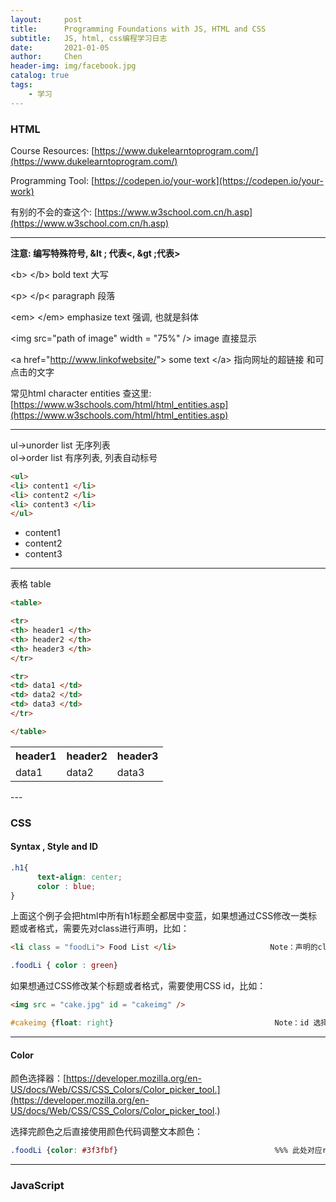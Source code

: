 ```yaml
---
layout:     post
title:      Programming Foundations with JS, HTML and CSS
subtitle:   JS, html, css编程学习日志
date:       2021-01-05
author:     Chen 
header-img: img/facebook.jpg
catalog: true
tags:
    - 学习
---
```



### HTML

Course Resources: [https://www.dukelearntoprogram.com/](https://www.dukelearntoprogram.com/)   

Programming Tool: [https://codepen.io/your-work](https://codepen.io/your-work)  

有别的不会的查这个: [https://www.w3school.com.cn/h.asp](https://www.w3school.com.cn/h.asp)

---

<b>注意: 编写特殊符号, &lt ; 代表<,  &gt ;代表>  </b>

&lt;b&gt; &lt;/b&gt; bold text 大写

&lt;p&gt; &lt;/p&lt; paragraph 段落

&lt;em&gt; &lt;/em&gt; emphasize text  强调, 也就是斜体

&lt;img src="path of image" width = "75%" /&gt; image 直接显示

&lt;a href="http://www.linkofwebsite/"&gt; some text  &lt;/a&gt;  指向网址的超链接 和可点击的文字

常见html character entities 查这里: [https://www.w3schools.com/html/html_entities.asp](https://www.w3schools.com/html/html_entities.asp)

---

ul→unorder list 无序列表  
ol→order list 有序列表, 列表自动标号  

```html
<ul>
<li> content1 </li> 
<li> content2 </li>
<li> content3 </li>               
</ul>
```

<ul>
<li>  content1 </li> 
<li>content2</li>               
<li> content3</li>               
    </ul>
 

---

表格 table  

```html
<table>

<tr>     
<th> header1 </th> 
<th> header2 </th>  
<th> header3 </th>  
</tr>          

<tr>      
<td> data1 </td>        
<td> data2 </td>         
<td> data3 </td>             
</tr> 

</table>   
```

<table> 
<tr>      
<th> header1 </th>   
<th> header2 </th> 
<th> header3 </th>   
</tr>         
<tr>
<td>  data1 </td>         
<td> data2 </td>         
<td> data3 </td>             
</tr>                    
</table>        
---










### CSS

#### Syntax , Style and ID

```css
.h1{ 
      text-align: center;
      color : blue;
}
```

上面这个例子会把html中所有h1标题全都居中变蓝，如果想通过CSS修改一类标题或者格式，需要先对class进行声明，比如： 

```html
<li class = "foodLi"> Food List </li>                     Note：声明的class名字不能有括号空格
```

```css
.foodLi { color : green}
```

如果想通过CSS修改某个标题或者格式，需要使用CSS id，比如：

```html
<img src = "cake.jpg" id = "cakeimg" />
```

```css
#cakeimg {float: right}                                    Note：id 选择器以#开头
```

---

#### Color 

颜色选择器：[https://developer.mozilla.org/en-US/docs/Web/CSS/CSS_Colors/Color_picker_tool.](https://developer.mozilla.org/en-US/docs/Web/CSS/CSS_Colors/Color_picker_tool.)

选择完颜色之后直接使用颜色代码调整文本颜色： 

```css
.foodLi {color: #3f3fbf}                                   %%% 此处对应rbg(63, 63, 191)
```

---

### JavaScript



